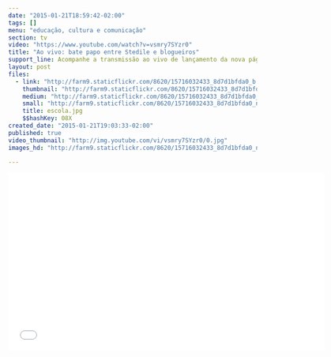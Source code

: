 ```yaml
---
date: "2015-01-21T18:59:42-02:00"
tags: []
menu: "educação, cultura e comunicação"
section: tv
video: "https://www.youtube.com/watch?v=vsmry7SYzr0"
title: "Ao vivo: bate papo entre Stedile e blogueiros"
support_line: Acompanhe a transmissão ao vivo de lançamento da nova página do MST.
layout: post
files:
  - link: "http://farm9.staticflickr.com/8620/15716032433_8d7d1bfda0_b.jpg"
    thumbnail: "http://farm9.staticflickr.com/8620/15716032433_8d7d1bfda0_t.jpg"
    medium: "http://farm9.staticflickr.com/8620/15716032433_8d7d1bfda0_z.jpg"
    small: "http://farm9.staticflickr.com/8620/15716032433_8d7d1bfda0_n.jpg"
    title: escola.jpg
    $$hashKey: 08X
created_date: "2015-01-21T19:03:33-02:00"
published: true
video_thumbnail: "http://img.youtube.com/vi/vsmry7SYzr0/0.jpg"
images_hd: "http://farm9.staticflickr.com/8620/15716032433_8d7d1bfda0_n.jpg"

---
```

<p><iframe allowfullscreen="" frameborder="0" height="360" src="//www.youtube.com/embed/vsmry7SYzr0" width="640"></iframe></p>
